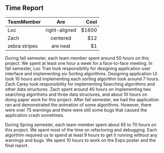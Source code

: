 ## Time Report

| TeamMember        | Are           | Cool  |
| ------------- |:-------------:| -----:|
| Loc     | right-aligned | $1600 |
| Zach     | centered      |   $12 |
| zebra stripes | are neat      |    $1 |

During fall semester, each team member spent around 50 hours on this project. We spent at least one hour a week for a face-to-face meeting. In fall semester, Loc Tran took responsibility for designing application user interface and implementing six Sorting algorithms. Designing application UI took 10 hours and implementing each sorting algorithm took around 7 hours. Zach Carey took responsibility for implementing Searching algorithms and other data structures. Zach spent around 40 hours on implementing two searching algorthims and three data structures, and about 10 hours on doing paper work for this project. After fall semester, we had the application ran and demonstrated the animation of some algorithms. However, there were over 75 warnings and there were still some bugs that caused the application crash sometimes.

During Spring semester, each team member spent about 65 to 70 hours on this project. We spent most of the time on refactoring and debugging. Each algorthim required us to spend at least 9 hours to get it running without any warnings and bugs. We spent 10 hours to work on the Expo poster and the final report. 

